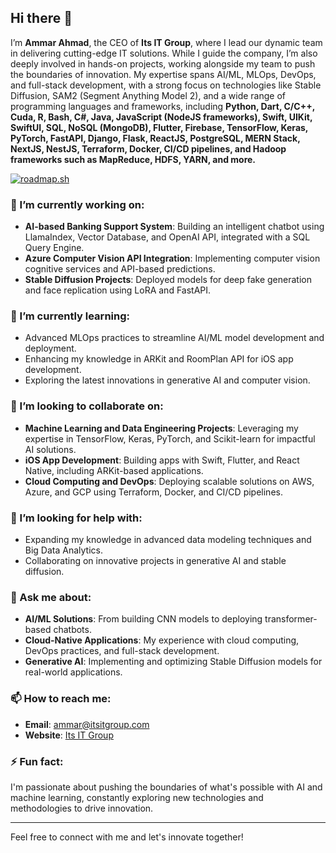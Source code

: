 ## Hi there 👋

I’m **Ammar Ahmad**, the CEO of **Its IT Group**, where I lead our dynamic team in delivering cutting-edge IT solutions. While I guide the company, I’m also deeply involved in hands-on projects, working alongside my team to push the boundaries of innovation. My expertise spans AI/ML, MLOps, DevOps, and full-stack development, with a strong focus on technologies like Stable Diffusion, SAM2 (Segment Anything Model 2), and a wide range of programming languages and frameworks, including **Python, Dart, C/C++, Cuda, R, Bash, C#, Java, JavaScript (NodeJS frameworks), Swift, UIKit, SwiftUI, SQL, NoSQL (MongoDB), Flutter, Firebase, TensorFlow, Keras, PyTorch, FastAPI, Django, Flask, ReactJS, PostgreSQL, MERN Stack, NextJS, NestJS, Terraform, Docker, CI/CD pipelines, and Hadoop frameworks such as MapReduce, HDFS, YARN, and more.**

[![roadmap.sh](https://roadmap.sh/card/wide/66b862d7b64402e052693244?variant=dark&roadmaps=ai-data-scientist)](https://roadmap.sh)

### 🔭 I’m currently working on:
- **AI-based Banking Support System**: Building an intelligent chatbot using LlamaIndex, Vector Database, and OpenAI API, integrated with a SQL Query Engine.
- **Azure Computer Vision API Integration**: Implementing computer vision cognitive services and API-based predictions.
- **Stable Diffusion Projects**: Deployed models for deep fake generation and face replication using LoRA and FastAPI.

### 🌱 I’m currently learning:
- Advanced MLOps practices to streamline AI/ML model development and deployment.
- Enhancing my knowledge in ARKit and RoomPlan API for iOS app development.
- Exploring the latest innovations in generative AI and computer vision.

### 👯 I’m looking to collaborate on:
- **Machine Learning and Data Engineering Projects**: Leveraging my expertise in TensorFlow, Keras, PyTorch, and Scikit-learn for impactful AI solutions.
- **iOS App Development**: Building apps with Swift, Flutter, and React Native, including ARKit-based applications.
- **Cloud Computing and DevOps**: Deploying scalable solutions on AWS, Azure, and GCP using Terraform, Docker, and CI/CD pipelines.

### 🤔 I’m looking for help with:
- Expanding my knowledge in advanced data modeling techniques and Big Data Analytics.
- Collaborating on innovative projects in generative AI and stable diffusion.

### 💬 Ask me about:
- **AI/ML Solutions**: From building CNN models to deploying transformer-based chatbots.
- **Cloud-Native Applications**: My experience with cloud computing, DevOps practices, and full-stack development.
- **Generative AI**: Implementing and optimizing Stable Diffusion models for real-world applications.

### 📫 How to reach me:
- **Email**: ammar@itsitgroup.com
- **Website**: [Its IT Group](https://www.itsitgroup.com/)

### ⚡ Fun fact:
I'm passionate about pushing the boundaries of what's possible with AI and machine learning, constantly exploring new technologies and methodologies to drive innovation.

---

Feel free to connect with me and let's innovate together!